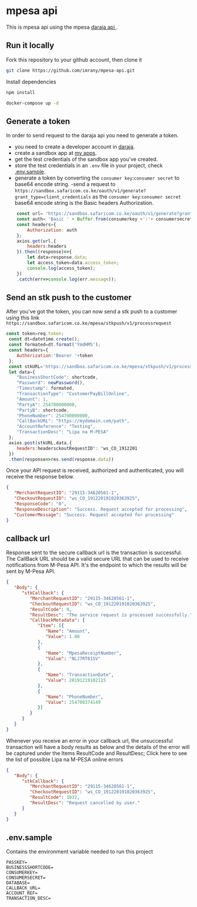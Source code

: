 # mpesa api
This is mpesa api using the mpesa [daraja api
](https://developer.safaricom.co.ke/).

## Run it locally
Fork this repository to your github account, then clone it
```bash
git clone https://github.com/imrany/mpesa-api.git
```
Install dependencies
```bash
npm install
``` 

```bash
docker-compose up -d
```
## Generate a token

In order to send request to the daraja api you need to generate a token.
- you need to create a developer account in [daraja](https://developer.safaricom.co.ke).
- create a sandbox app at [my apps](https://developer.safaricom.co.ke/MyApps).
- get the test credentials of the sandbox app you've created.
- store the test credentials in an `.env` file in your project, check [.env.sample](./.env.sample).
- generate a token by converting the `consumer key`:`consumer secret` to base64 encode string.
-send a request to `https://sandbox.safaricom.co.ke/oauth/v1/generate?grant_type=client_credentials` as the `consumer key`:`consumer secret` base64 encode string is the Basic  headers Authorization.

```javascript
    const url= 'https://sandbox.safaricom.co.ke/oauth/v1/generate?grant_type=client_credentials';
    const auth= 'Basic ' + Buffer.from(consumerkey +':'+ consumersecret).toString('base64'); 
    const headers={ 
        Authorization: auth 
    };
    axios.get(url,{
        headers:headers
    }).then((response)=>{
        let data=response.data;
        let access_token=data.access_token;
        console.log(access_token);
    })
    .catch(err=>console.log(err.message));
```

## Send an stk push to the customer
After you've got the token, you can now send a stk push to a customer using this link
`https://sandbox.safaricom.co.ke/mpesa/stkpush/v1/processrequest`


```javascript
const token=req.token;
 const dt=datetime.create();
 const formated=dt.format('YmdHMS');
 const headers={
    Authorization:'Bearer '+token
 };
 const stkURL='https://sandbox.safaricom.co.ke/mpesa/stkpush/v1/processrequest';
 let data={
    "BusinessShortCode": shortcode,
    "Password": newPassword(),
    "Timestamp": formated,
    "TransactionType": "CustomerPayBillOnline",
    "Amount": 1,
    "PartyA": 254700000000,
    "PartyB": shortcode,
    "PhoneNumber": 254700000000,
    "CallBackURL": "https://mydomain.com/path",
    "AccountReference": "Testing",
    "TransactionDesc": "Lipa na M-PESA" 
 };
 axios.post(stkURL,data,{
    headers:headersckoutRequestID": "ws_CO_1912201
 })
 .then(response=>res.send(response.data))
```

Once your API request is received, authorized and authenticated, you will receive the response below.
```json
{    
   "MerchantRequestID": "29115-34620561-1",    
   "CheckoutRequestID": "ws_CO_191220191020363925",    
   "ResponseCode": "0",    
   "ResponseDescription": "Success. Request accepted for processing",    
   "CustomerMessage": "Success. Request accepted for processing"
}
```


## callback url
Response sent to the secure callback url is the transaction is successful.
The CallBack URL should be a valid secure URL that can be used to receive notifications from M-Pesa API. It's the endpoint to which the results will be sent by M-Pesa API.
```json
{    
   "Body": {        
      "stkCallback": {            
         "MerchantRequestID": "29115-34620561-1",            
         "CheckoutRequestID": "ws_CO_191220191020363925",            
         "ResultCode": 0,            
         "ResultDesc": "The service request is processed successfully.",            
         "CallbackMetadata": {                
            "Item": [{                        
               "Name": "Amount",                        
               "Value": 1.00                    
            },                    
            {                        
               "Name": "MpesaReceiptNumber",                        
               "Value": "NLJ7RT61SV"                    
            },                    
            {                        
               "Name": "TransactionDate",                        
               "Value": 20191219102115                    
            },                    
            {                        
               "Name": "PhoneNumber",                        
               "Value": 254708374149                    
            }]            
         }        
      }    
   }
}
```
Whenever you receive an error in your callback url, the unsuccessful transaction will have a body results as below and the details of the error will be captured under the Items ResultCode and ResultDesc; Click here to see the list of possible Lipa na M-PESA online errors
```json
{    
   "Body": {
      "stkCallback": {
         "MerchantRequestID": "29115-34620561-1",
         "CheckoutRequestID": "ws_CO_191220191020363925",
         "ResultCode": 1032,
         "ResultDesc": "Request cancelled by user."
      }
   }
}
```

## .env.sample
Contains the environment variable needed to run this project
```
PASSKEY=
BUSINESSSHORTCODE=
CONSUMERKEY=
CONSUMERSECRET=
DATABASE=
CALLBACK_URL=
ACCOUNT_REF=
TRANSACTION_DESC=
``` 